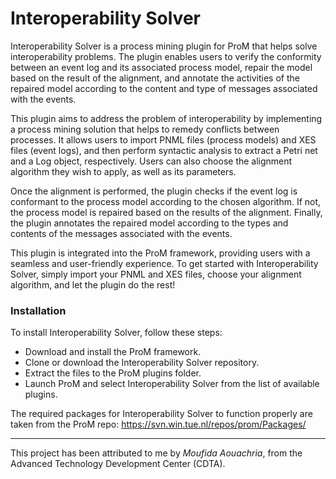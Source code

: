 # Interoperability Solver

  Interoperability Solver is a process mining plugin for ProM that helps solve interoperability problems. The plugin enables users to verify the conformity between an event log and its associated process model, repair the model based on the result of the alignment, and annotate the activities of the repaired model according to the content and type of messages associated with the events.

  This plugin aims to address the problem of interoperability by implementing a process mining solution that helps to remedy conflicts between processes. It allows users to import PNML files (process models) and XES files (event logs), and then perform syntactic analysis to extract a Petri net and a Log object, respectively. Users can also choose the alignment algorithm they wish to apply, as well as its parameters.

  Once the alignment is performed, the plugin checks if the event log is conformant to the process model according to the chosen algorithm. If not, the process model is repaired based on the results of the alignment. Finally, the plugin annotates the repaired model according to the types and contents of the messages associated with the events.

  This plugin is integrated into the ProM framework, providing users with a seamless and user-friendly experience. To get started with Interoperability Solver, simply import your PNML and XES files, choose your alignment algorithm, and let the plugin do the rest!

### Installation
To install Interoperability Solver, follow these steps:

- Download and install the ProM framework.
- Clone or download the Interoperability Solver repository.
- Extract the files to the ProM plugins folder.
- Launch ProM and select Interoperability Solver from the list of available plugins.


The required packages for Interoperability Solver to function properly are taken from the ProM repo: https://svn.win.tue.nl/repos/prom/Packages/

* * *
 This project has been attributed to me by *Moufida Aouachria*, from the Advanced Technology Development Center (CDTA).
